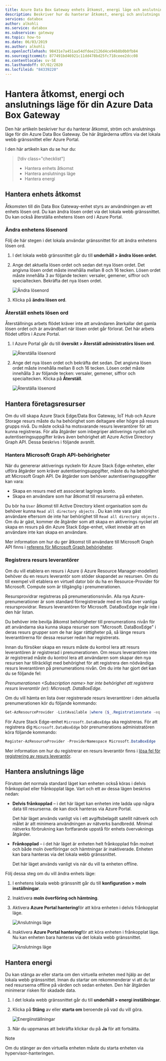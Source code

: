 ```yaml
---
title: Azure Data Box Gateway enhets åtkomst, energi läge och anslutnings läge
description: Beskriver hur du hanterar åtkomst, energi och anslutnings läge för den Azure Data Box Gateway enheten som hjälper till att överföra data till Azure
services: databox
author: alkohli
ms.service: databox
ms.subservice: gateway
ms.topic: how-to
ms.date: 06/03/2019
ms.author: alkohli
ms.openlocfilehash: 98431e7a451aa54dfdee2126d4ce94b8b0b0fb84
ms.sourcegitcommit: 877491bd46921c11dd478bd25fc718ceee2dcc08
ms.contentlocale: sv-SE
ms.lasthandoff: 07/02/2020
ms.locfileid: "84339220"
---
```

# <a name="manage-access-power-and-connectivity-mode-for-your-azure-data-box-gateway"></a>Hantera åtkomst, energi och anslutnings läge för din Azure Data Box Gateway

Den här artikeln beskriver hur du hanterar åtkomst, ström och anslutnings läge för din Azure Data Box Gateway. De här åtgärderna utförs via det lokala webb gränssnittet eller Azure Portal. 

I den här artikeln kan du se hur du:

> [!div class="checklist"]
>
> * Hantera enhets åtkomst
> * Hantera anslutnings läge
> * Hantera energi

## <a name="manage-device-access"></a>Hantera enhets åtkomst

Åtkomsten till din Data Box Gateway-enhet styrs av användningen av ett enhets lösen ord. Du kan ändra lösen ordet via det lokala webb gränssnittet. Du kan också återställa enhetens lösen ord i Azure Portal.

### <a name="change-device-password"></a>Ändra enhetens lösenord

Följ de här stegen i det lokala användar gränssnittet för att ändra enhetens lösen ord.

1. I det lokala webb gränssnittet går du till **underhåll > ändra lösen ordet**.
2. Ange det aktuella lösen ordet och sedan det nya lösen ordet. Det angivna lösen ordet måste innehålla mellan 8 och 16 tecken. Lösen ordet måste innehålla 3 av följande tecken: versaler, gemener, siffror och specialtecken. Bekräfta det nya lösen ordet.

    ![Ändra lösenord](media/data-box-gateway-manage-access-power-connectivity-mode/change-password-1.png)

3. Klicka på **ändra lösen ord**.
 
### <a name="reset-device-password"></a>Återställ enhets lösen ord

Återställnings arbets flödet kräver inte att användaren återkallar det gamla lösen ordet och är användbart när lösen ordet går förlorat. Det här arbets flödet utförs i Azure Portal.

1. I Azure Portal går du till **översikt > Återställ administratörs lösen ord**.

    ![Återställa lösenord](media/data-box-gateway-manage-access-power-connectivity-mode/reset-password-1.png)

 
2. Ange det nya lösen ordet och bekräfta det sedan. Det angivna lösen ordet måste innehålla mellan 8 och 16 tecken. Lösen ordet måste innehålla 3 av följande tecken: versaler, gemener, siffror och specialtecken. Klicka på **Återställ**.

    ![Återställa lösenord](media/data-box-gateway-manage-access-power-connectivity-mode/reset-password-2.png)

## <a name="manage-resource-access"></a>Hantera företagsresurser

Om du vill skapa Azure Stack Edge/Data Box Gateway, IoT Hub och Azure Storage resurs måste du ha behörighet som deltagare eller högre på resurs grupps nivå. Du måste också ha motsvarande resurs leverantörer för att kunna registreras. För alla åtgärder som inbegriper aktiverings nyckel och autentiseringsuppgifter krävs även behörighet att Azure Active Directory Graph API. Dessa beskrivs i följande avsnitt.

### <a name="manage-microsoft-graph-api-permissions"></a>Hantera Microsoft Graph API-behörigheter

När du genererar aktiverings nyckeln för Azure Stack Edge-enheten, eller utföra åtgärder som kräver autentiseringsuppgifter, måste du ha behörighet att Microsoft Graph API. De åtgärder som behöver autentiseringsuppgifter kan vara:

-  Skapa en resurs med ett associerat lagrings konto.
-  Skapa en användare som har åtkomst till resurserna på enheten.

Du bör ha `User` åtkomst till Active Directory klient organisation som du behöver kunna `Read all directory objects` . Du kan inte vara gäst användare eftersom de inte har behörighet till `Read all directory objects` . Om du är gäst, kommer de åtgärder som att skapa en aktiverings nyckel att skapa en resurs på din Azure Stack Edge-enhet, vilket innebär att en användare inte kan skapa en användare.

Mer information om hur du ger åtkomst till användare till Microsoft Graph API finns i [referens för Microsoft Graph behörigheter](https://docs.microsoft.com/graph/permissions-reference).

### <a name="register-resource-providers"></a>Registrera resurs leverantörer

Om du vill etablera en resurs i Azure (i Azure Resource Manager-modellen) behöver du en resurs leverantör som stöder skapandet av resursen. Om du till exempel vill etablera en virtuell dator bör du ha en Resource-Provider för Microsoft. Compute som är tillgänglig i prenumerationen.
 
Resursprovidrar registreras på prenumerationsnivån. Alla nya Azure-prenumerationer är som standard förregistrerade med en lista över vanliga resursprovidrar. Resurs leverantören för Microsoft. DataBoxEdge ingår inte i den här listan.

Du behöver inte bevilja åtkomst behörigheter till prenumerations nivån för att användarna ska kunna skapa resurser som "Microsoft. DataBoxEdge" i deras resurs grupper som de har ägar rättigheter på, så länge resurs leverantörerna för dessa resurser redan har registrerats.

Innan du försöker skapa en resurs måste du kontrol lera att resurs leverantören är registrerad i prenumerationen. Om resurs leverantören inte är registrerad måste du kontrol lera att användaren som skapar den nya resursen har tillräckligt med behörighet för att registrera den nödvändiga resurs leverantören på prenumerations nivån. Om du inte har gjort det kan du se följande fel:

*Prenumerationen \<Subscription name> har inte behörighet att registrera resurs leverantör (er): Microsoft. DataBoxEdge.*


Om du vill hämta en lista över registrerade resurs leverantörer i den aktuella prenumerationen kör du följande kommando:

```PowerShell
Get-AzResourceProvider -ListAvailable |where {$_.Registrationstate -eq "Registered"}
```

För Azure Stack Edge-enhet `Microsoft.DataBoxEdge` ska registreras. För att registrera dig `Microsoft.DataBoxEdge` bör prenumerations administratören köra följande kommando:

```PowerShell
Register-AzResourceProvider -ProviderNamespace Microsoft.DataBoxEdge
```

Mer information om hur du registrerar en resurs leverantör finns i [lösa fel för registrering av resurs leverantör](https://docs.microsoft.com/azure/azure-resource-manager/resource-manager-register-provider-errors).

## <a name="manage-connectivity-mode"></a>Hantera anslutnings läge

Förutom det normala standard läget kan enheten också köras i delvis frånkopplad eller frånkopplat läge. Vart och ett av dessa lägen beskrivs nedan:

- **Delvis frånkopplad** – i det här läget kan enheten inte ladda upp några data till resurserna. de kan dock hanteras via Azure Portal.

    Det här läget används vanligt vis i ett avgiftsbelagdt satellit nätverk och målet är att minimera användningen av nätverks bandbredd. Minimal nätverks förbrukning kan fortfarande uppstå för enhets övervaknings åtgärder.

- **Frånkopplad** – i det här läget är enheten helt frånkopplad från molnet och både moln överföringar och hämtningar är inaktiverade. Enheten kan bara hanteras via det lokala webb gränssnittet.

    Det här läget används vanligt vis när du vill ta enheten offline.

Följ dessa steg om du vill ändra enhets läge:

1. I enhetens lokala webb gränssnitt går du till **konfiguration > moln inställningar**.
2. Inaktivera **moln överföring och hämtning**.
3. Aktivera **Azure Portal hantering**för att köra enheten i delvis frånkopplat läge.

    ![Anslutnings läge](media/data-box-gateway-manage-access-power-connectivity-mode/connectivity-mode-1.png)
 
4. Inaktivera **Azure Portal hantering**för att köra enheten i frånkopplat läge. Nu kan enheten bara hanteras via det lokala webb gränssnittet.

    ![Anslutnings läge](media/data-box-gateway-manage-access-power-connectivity-mode/connectivity-mode-2.png)

## <a name="manage-power"></a>Hantera energi

Du kan stänga av eller starta om den virtuella enheten med hjälp av det lokala webb gränssnittet. Innan du startar om rekommenderar vi att du tar ned resurserna offline på värden och sedan enheten. Den här åtgärden minimerar risken för skadade data.

1. I det lokala webb gränssnittet går du till **underhåll > energi inställningar**.
2. Klicka på **Stäng** av eller **starta om** beroende på vad du vill göra.

    ![Energiinställningar](media/data-box-gateway-manage-access-power-connectivity-mode/shut-down-restart-1.png)

3. När du uppmanas att bekräfta klickar du på **Ja** för att fortsätta.

> [!NOTE]
> Om du stänger av den virtuella enheten måste du starta enheten via hypervisor-hanteringen.
